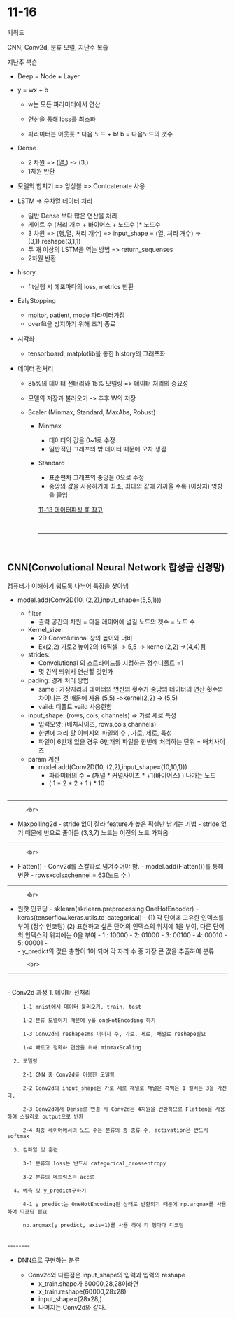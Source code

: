 # 11-16

키워드 

CNN, Conv2d, 분류 모델, 지난주 복습

지난주 복습

- Deep = Node + Layer

- y = wx + b
  - w는 모든 파라미터에서 연산

  - 연산을 통해 loss를 최소화 
  - 파라미터는 아웃풋 * 다음 노드 + b! b = 다음노드의 갯수 

- Dense

  - 2 차원 => (열,) -> (3,)
  - 1차원 반환

- 모델의 합치기 => 앙상블 => Contcatenate 사용 

- LSTM  => 순차열 데이터 처리 

  - 일반 Dense 보다 많은 연산을 처리
  - 게이트 수 (처리 개수 + 바이어스 + 노드수 )* 노드수
  - 3 차원 => (행,열, 처리 개수) => input_shape = (열, 처리 개수) =>(3,1).reshape(3,1,1)
  - 두 개 이상의 LSTM을 역는 방법 => return_sequenses
  - 2차원 반환

- hisory

  - fit실행 시 에포마다의 loss, metrics  반환

- EalyStopping

  - moitor, patient, mode 파라미터가짐
  - overfit을 방지하기 위해 조기 종료

- 시각화

  - tensorboard, matplotlib을 통한 history의 그래프화

- 데이터 전처리

  - 85%의 데이터 전터리와 15% 모델링 => 데이터 처리의 중요성

  - 모델의 저장과 불러오기 -> 추후 W의 저장

  - Scaler (Minmax, Standard, MaxAbs, Robust)

    - Minmax 

      - 데이터의 값을 0~1로 수정
      - 일반적인 그래프의 밖 데이터 때문에 오차 생김

    - Standard

      - 표준편차 그래프의 중앙을 0으로 수정
      - 중앙의 값을 사용하기에 최소, 최대의 값에 가까울 수록 (이상치) 영향을 줄임

      <a href='https://github.com/Kmmanki/bit_seoul/blob/main/markdown/11-13%20%EB%8D%B0%EC%9D%B4%ED%84%B0%20%ED%8C%8C%EC%8B%B1%2C%20%EB%AA%A8%EB%8D%B8%EC%9D%98%20%EC%A0%80%EC%9E%A5%EA%B3%BC%20%EB%A1%9C%EB%93%9C%2C%20%EB%8D%B0%EC%9D%B4%ED%84%B0%EC%9D%98%20%EC%8B%9C%EA%B0%81%ED%99%94%2C%20%EC%A0%84%EC%B2%98%EB%A6%AC.md#%EC%A0%84%EC%B2%98%EB%A6%ACkeras34_minmax'>11-13 데이터파싱 표 참고</a>

      <br>

      ------------

      <br>

## CNN(Convolutional Neural Network 합성곱 신경망)

컴퓨터가 이해하기 쉽도록 나누어 특징을 찾아냄

 - model.add(Conv2D(10, (2,2),input_shape=(5,5,1))) 

    - filter
      	- 출력 공간의 차원 = 다음 레이어에 넘길 노드의 갯수 = 노드 수 
    - Kernel_size:
       -  2D Convolutional  창의 높이와 너비 
       - Ex(2,2) 가로2 높이2의 16픽셀 -> 5,5 -> kernel(2,2) ->(4,4)됨
    - strides: 
       - Convolutional 의 스트라이드를 지정하는 정수디폴트 =1 
       - 몇 칸씩 띄워서 연산할 것인가
    - pading: 경계 처리 방법
       - same : 가장자리의 데이터의 연산의 횟수가 중앙의 데이터의 연산 횟수와 차이나는 것 때문에 사용 (5,5) ->kernel(2,2) -> (5,5)
       - vaild: 디폴트 vaild 사용한함
    - input_shape: (rows, cols, channels) => 가로 세로 특성
       - 입력모양: (배치사이즈, rows,cols,channels) 
       - 한번에 처리 할 이미지의 파일의 수 , 가로, 세로, 특성
       - 파일이 6만개 있을 경우 6만개의 파일을 한번에 처리하는 단위  = 배치사이즈
    - param 계산
       - model.add(Conv2D(10, (2,2),input_shape=(10,10,1)))
          - 파라미터의 수 = (채널 * 커널사이즈 * +1(바이어스) ) 나가는 노드
          - ( 1 * 2 * 2 + 1 ) * 10 
          <br>
------
          <br>
 - Maxpolling2d
       - stride 없이 잘라 feature가 높은 픽셀만 남기는 기법
       - stride 없기 때문에 반으로 줄어듬 (3,3,7) 노드는 이전의 노드 가져옴
          <br>
------
          <br>
 - Flatten()
       - Conv2d를 스칼라로 넘겨주어야 함.
       - model.add(Flatten())를 통해  변환
       - rowsxcolsxchennel = 63(노드 수 )
          <br>
------
          <br>
 - 원핫 인코딩
       - sklearn(skrlearn.preprocessing.OneHotEncoder)
       - keras(tensorflow.keras.utils.to_categorical)
       - (1) 각 단어에 고유한 인덱스를 부여 (정수 인코딩)
         (2) 표현하고 싶은 단어의 인덱스의 위치에 1을 부여, 다른 단어의 인덱스의 위치에는 0을 부여
          - 1 : 10000
          - 2: 01000
          - 3: 00100
          - 4: 00010
          - 5: 00001
          - <br>
          - y_predict의 값은 총합이 1이 되며  각 자리 수 중 가장 큰 값을 추출하여  분류

          <br>
------
<br>
   - Conv2d 과정
      1. 데이터 전처리

         1-1 mnist에서 데이터 불러오기, train, test

         1-2 분류 모델이기 때문에 y를 oneHotEncoding 하기

         1-3 Conv2d의 reshapesms 이미지 수, 가로, 세로, 채널로 reshape필요

         1-4 빠르고 정확하 연산을 위해 minmaxScaling

      2. 모델링

         2-1 CNN 중 Conv2d를 이용한 모델링

         2-2 Conv2d의 input_shape는 가로 세로 채널로 채널은 흑백은 1 컬러는 3을 가진다.

         2-3 Conv2d에서 Dense로 연결 시 Conv2d는 4치원을 반환하므로 Flatten을 사용하여 스칼라로 output으로 반환

         2-4 최종 레이어에서의 노드 수는 분류의 총 종류 수, activation은 반드시 softmax

      3. 컴파일 및 훈련

         3-1 분류의 loss는 반드시 categorical_crossentropy

         3-2 분류의 메트릭스는 acc로 

      4. 예측 및 y_predict구하기

         4-1 y_predict는 OneHotEncoding된 상태로 반환되기 때문에 np.argmax를 사용하여 디코딩 필요

         np.argmax(y_predict, axis=1)를 사용 하여 각 행마다 디코딩

   <br>
   --------
   <br>

- DNN으로 구현하는 분류

   - Conv2d와 다른점은 input_shape의 입력과 입력의 reshape
      - x_train.shape가 60000,28,28이라면
      - x_train.reshape(60000,28x28)
      - input_shape=(28x28,) 
      - 나머지는 Conv2d와 같다.















